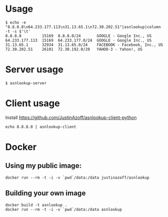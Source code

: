 # Usage

    $ echo -e "8.8.8.8\n64.233.177.113\n31.13.65.1\n72.30.202.51"|asnlookup|column  -t -s $'\t'
    8.8.8.8         15169  8.8.8.0/24       GOOGLE - Google Inc., US
    64.233.177.113  15169  64.233.177.0/24  GOOGLE - Google Inc., US
    31.13.65.1      32934  31.13.65.0/24    FACEBOOK - Facebook, Inc., US
    72.30.202.51    26101  72.30.192.0/20   YAHOO-3 - Yahoo!, US

# Server usage

    $ asnlookup-server

# Client usage

Install https://github.com/JustinAzoff/asnlookup-client-python

    echo 8.8.8.8 | asnlookup-client

# Docker

## Using my public image:

    docker run --rm -t -i -v `pwd`/data:/data justinazoff/asnlookup

## Building your own image

    docker build -t asnlookup .
    docker run --rm -t -i -v `pwd`/data:/data asnlookup
